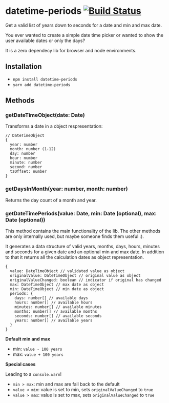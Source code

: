 # datetime-periods [![Build Status](https://travis-ci.org/KillerCodeMonkey/datetime-periods.svg?branch=master)](https://travis-ci.org/KillerCodeMonkey/datetime-periods)

Get a valid list of years down to seconds for a date and min and max date.

You ever wanted to create a simple date time picker or wanted to show the user available dates or only the days?

It is a zero dependecy lib for browser and node environments.

## Installation

- `npm install datetime-periods`
- `yarn add datetime-periods`

## Methods

### getDateTimeObject(date: Date)

Transforms a date in a object respresentation:

```
// DateTimeObject
{
  year: number
  month: number (1-12)
  day: number
  hour: number
  minute: number
  second: number
  tzOffset: number
}
```

### getDaysInMonth(year: number, month: number)

Returns the day count of a month and year.

### getDateTimePeriods(value: Date, min: Date (optional), max: Date (optional))

This method contains the main functionality of the lib. The other methods are only internally used, but maybe someone finds them useful :).

It generates a data structure of valid years, months, days, hours, minutes and seconds for a given date and an optional min and max date. In addition to that it returns all the calculation dates as object representation.

```
{
  value: DateTimeObject // validated value as object
  originalValue: DateTimeObject // original value as object
  originalValueChanged: boolean // indicator if original has changed
  max: DateTimeObject // max date as object
  min: DateTimeObject // min date as object
  periods: {
    days: number[] // available days
    hours: number[] // available hours
    minutes: number[] // available minutes
    months: number[] // available months
    seconds: number[] // available seconds
    years: number[] // available years
  }
}
```

**Default min and max**

- min: `value - 100 years`
- max: `value + 100 years`

**Special cases**

Leading to a `console.warn`!

- `min > max`: min and max are fall back to the default
- `value < min`: value is set to min, sets `originalValueChanged` to `true`
- `value > max`: value is set to max, sets `originalValueChanged` to `true`
